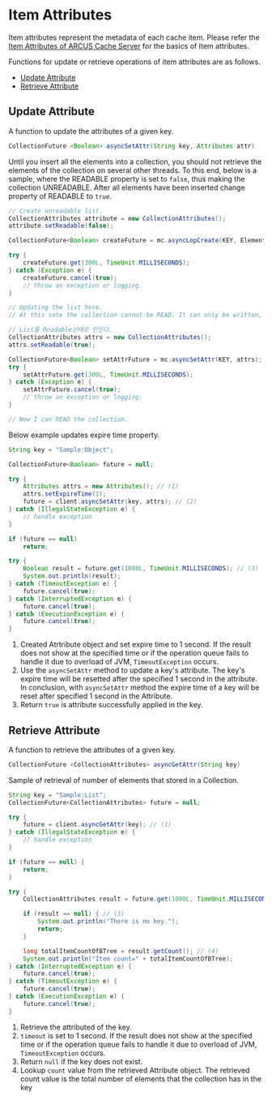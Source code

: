 # Item Attributes

Item attributes represent the metadata of each cache item.
Please refer the [Item Attributes of ARCUS Cache Server](https://github.com/jam2in/arcus-docs/blob/master/docs/english-manual/arcus-server/ARCUS-Server-Ascii-Protocol/1.13/ch03-item-attributes-en.md) for the basics of Item attributes.

Functions for update or retrieve operations of item attributes are as follows.

- [Update Attribute](08-attribute-API-en.md#update-attribute)
- [Retrieve Attribute](08-attribute-API-en.md#retrieve-attribute)

## Update Attribute 

A function to update the attributes of a given key.

```java
CollectionFuture <Boolean> asyncSetAttr(String key, Attributes attr)
```

Until you insert all the elements into a collection,
you  should not retrieve the elements of the collection on several other threads.
To this end, below is a sample, where the READABLE property is set to `false`, thus 
making the collection UNREADABLE. After all elements have been inserted change property of READABLE to `true`.

```java
// Create unreadable list.
CollectionAttributes attribute = new CollectionAttributes();
attribute.setReadable(false);

CollectionFuture<Boolean> createFuture = mc.asyncLopCreate(KEY, ElementValueType.STRING, attribute);

try {
    createFuture.get(300L, TimeUnit.MILLISECONDS);
} catch (Exception e) {
    createFuture.cancel(true);
    // throw an exception or logging.
}

// Updating the list here. 
// At this sate the collection cannot be READ. It can only be written, editted, or deleted.

// List를 Readable상태로 만든다.
CollectionAttributes attrs = new CollectionAttributes();
attrs.setReadable(true);

CollectionFuture<Boolean> setAttrFuture = mc.asyncSetAttr(KEY, attrs);
try {
    setAttrFuture.get(300L, TimeUnit.MILLISECONDS);
} catch (Exception e) {
    setAttrFuture.cancel(true);
    // throw an exception or logging.
}

// Now I can READ the collection.
```

Below example updates expire time property.

```java
String key = "Sample:Object";

CollectionFuture<Boolean> future = null;

try {
    Attributes attrs = new Attributes(); // (1)
    attrs.setExpireTime(1);
    future = client.asyncSetAttr(key, attrs); // (2)
} catch (IllegalStateException e) {
    // handle exception
}

if (future == null)
    return;

try {
    Boolean result = future.get(1000L, TimeUnit.MILLISECONDS); // (3)
    System.out.println(result);
} catch (TimeoutException e) {
    future.cancel(true);
} catch (InterruptedException e) {
    future.cancel(true);
} catch (ExecutionException e) {
    future.cancel(true);
}
```

1. Created Atrtribute object and set expire time to 1 second. If the result does not show at the specified time or
   if the operation queue fails to handle it due to overload of JVM, `TimeoutException` occurs.
2. Use the `asyncSetAttr` method to update a key's attribute. The key's expire time will be resetted 
   after the specified 1 second in the attribute.
   In conclusion, with `asyncSetAttr` method the expire time of a key will be reset after specified 1 second in the Attribute.
3. Return `true` is attribute successfully applied in the key.

## Retrieve Attribute 

A function to retrieve the attributes of a given key.

```java
CollectionFuture <CollectionAttributes> asyncGetAttr(String key)
```

Sample of retrieval of number of elements that stored in a Collection.

```java
String key = "Sample:List";
CollectionFuture<CollectionAttributes> future = null;

try {
    future = client.asyncGetAttr(key); // (1)
} catch (IllegalStateException e) {
    // handle exception
}

if (future == null) {
    return;
}

try {
    CollectionAttributes result = future.get(1000L, TimeUnit.MILLISECONDS); // (2)

    if (result == null) { // (3)
        System.out.println("There is no key.");
        return;
    }

    long totalItemCountOfBTree = result.getCount(); // (4)
    System.out.println("Item count=" + totalItemCountOfBTree);
} catch (InterruptedException e) {
    future.cancel(true);
} catch (TimeoutException e) {
    future.cancel(true);
} catch (ExecutionException e) {
    future.cancel(true);
}
```

1. Retrieve the attributed of the key.
2. `timeout` is set to 1 second. If the result does not show at the specified time or
   if the operation queue fails to handle it due to overload of JVM, `TimeoutException` occurs.
3. Return `null` if the key does not exist.
4. Lookup `count` value from the retrieved Attribute object. The retrieved count value is the total number of elements
   that the collection has in the key
 





